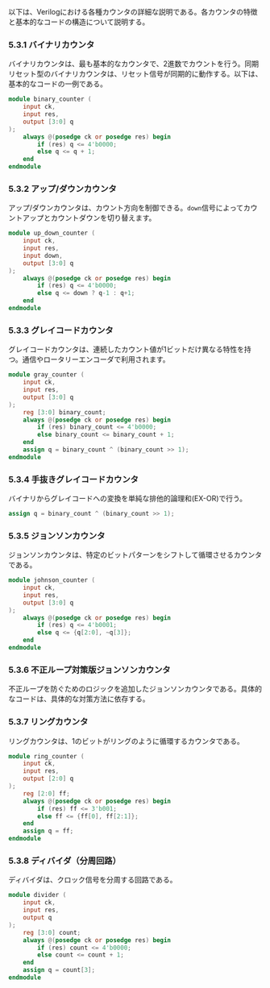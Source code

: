 以下は、Verilogにおける各種カウンタの詳細な説明である。各カウンタの特徴と基本的なコードの構造について説明する。

### 5.3.1 バイナリカウンタ

バイナリカウンタは、最も基本的なカウンタで、2進数でカウントを行う。同期リセット型のバイナリカウンタは、リセット信号が同期的に動作する。以下は、基本的なコードの一例である。

```verilog
module binary_counter (
    input ck,
    input res,
    output [3:0] q
);
    always @(posedge ck or posedge res) begin
        if (res) q <= 4'b0000;
        else q <= q + 1;
    end
endmodule
```

### 5.3.2 アップ/ダウンカウンタ

アップ/ダウンカウンタは、カウント方向を制御できる。`down`信号によってカウントアップとカウントダウンを切り替えます。

```verilog
module up_down_counter (
    input ck,
    input res,
    input down,
    output [3:0] q
);
    always @(posedge ck or posedge res) begin
        if (res) q <= 4'b0000;
        else q <= down ? q-1 : q+1;
    end
endmodule
```

### 5.3.3 グレイコードカウンタ

グレイコードカウンタは、連続したカウント値が1ビットだけ異なる特性を持つ。通信やロータリーエンコーダで利用されます。

```verilog
module gray_counter (
    input ck,
    input res,
    output [3:0] q
);
    reg [3:0] binary_count;
    always @(posedge ck or posedge res) begin
        if (res) binary_count <= 4'b0000;
        else binary_count <= binary_count + 1;
    end
    assign q = binary_count ^ (binary_count >> 1);
endmodule
```

### 5.3.4 手抜きグレイコードカウンタ

バイナリからグレイコードへの変換を単純な排他的論理和(EX-OR)で行う。

```verilog
assign q = binary_count ^ (binary_count >> 1);
```

### 5.3.5 ジョンソンカウンタ

ジョンソンカウンタは、特定のビットパターンをシフトして循環させるカウンタである。

```verilog
module johnson_counter (
    input ck,
    input res,
    output [3:0] q
);
    always @(posedge ck or posedge res) begin
        if (res) q <= 4'b0001;
        else q <= {q[2:0], ~q[3]};
    end
endmodule
```

### 5.3.6 不正ループ対策版ジョンソンカウンタ

不正ループを防ぐためのロジックを追加したジョンソンカウンタである。具体的なコードは、具体的な対策方法に依存する。

### 5.3.7 リングカウンタ

リングカウンタは、1のビットがリングのように循環するカウンタである。

```verilog
module ring_counter (
    input ck,
    input res,
    output [2:0] q
);
    reg [2:0] ff;
    always @(posedge ck or posedge res) begin
        if (res) ff <= 3'b001;
        else ff <= {ff[0], ff[2:1]};
    end
    assign q = ff;
endmodule
```

### 5.3.8 ディバイダ（分周回路）

ディバイダは、クロック信号を分周する回路である。

```verilog
module divider (
    input ck,
    input res,
    output q
);
    reg [3:0] count;
    always @(posedge ck or posedge res) begin
        if (res) count <= 4'b0000;
        else count <= count + 1;
    end
    assign q = count[3];
endmodule
```
